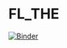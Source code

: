 # FL_THE
[![Binder](https://mybinder.org/badge_logo.svg)](https://mybinder.org/v2/gh/securitylab-repository/FL_THE/HEAD)
